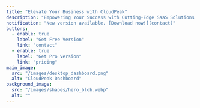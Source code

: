 ```yaml
---
title: "Elevate Your Business with CloudPeak"
description: "Empowering Your Success with Cutting-Edge SaaS Solutions Built for Scalability, Efficiency, and Growth."
notification: "New version available. [Download now!](contact)"
buttons:
  - enable: true
    label: "Get Free Version"
    link: "contact"
  - enable: true
    label: "Get Pro Version"
    link: "pricing"
main_image:
  src: "/images/desktop_dashboard.png"
  alt: "CloudPeak Dashboard"
background_image:
  src: "/images/shapes/hero_blob.webp"
  alt: ""
---
```

